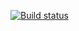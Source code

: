 [![Build status](https://ci.appveyor.com/api/projects/status/e5m8pc626xridwnp?svg=true)](https://ci.appveyor.com/project/EkaterinaAkhmetzyanova/ahj-hw-3-1-media-timeline)


